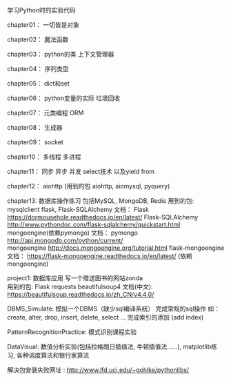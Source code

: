 学习Python时的实验代码

chapter01： 一切皆是对象

chapter02：	魔法函数

chapter03：	python的类 上下文管理器

chapter04：	序列类型

chapter05：	dict和set

chapter06：	python变量的实际 垃圾回收

chapter07：	元类编程 ORM

chapter08：	生成器

chapter09：	socket

chapter10： 多线程 多进程

chapter11：	同步 异步 并发 select技术 以及yield from

chapter12：	aiohttp	(用到的包 aiohttp, aiomysql, pyquery)

chapter13: 	数据库操作练习 包括MySQL, MongoDB, Redis 
			用到的包: mysqlclient 
					 flask, Flask-SQLAlchemy	文档：	Flask https://dormousehole.readthedocs.io/en/latest/
														Flask-SQLAlchemy http://www.pythondoc.com/flask-sqlalchemy/quickstart.html
					 mongoengine(依赖pymongo)  	文档：	pymongo http://api.mongodb.com/python/current/  
														mongoengine http://docs.mongoengine.org/tutorial.html
					 flask-mongoengine			文档： 	https://flask-mongoengine.readthedocs.io/en/latest/	(依赖 mongoengine)
					 
project1:	数据库应用 写一个赠送图书的网站zonda  
			用到的包: 
				Flask
				requests
				beautifulsoup4					文档(中文): 	https://beautifulsoup.readthedocs.io/zh_CN/v4.4.0/

DBMS_Simulate:	模拟一个DBMS（缺少sql编译系统）
				完成常规的sql操作 如：create, alter, drop, insert, delete, select ...
				完成索引的添加 (add index)

PatternRecognitionPractice:		模式识别课程实验

DataVisual:		数值分析实验(包括拉格朗日插值法, 牛顿插值法......), matplotlib练习, 各种调度算法和银行家算法


解决包安装失败网址 : http://www.lfd.uci.edu/~gohlke/pythonlibs/
